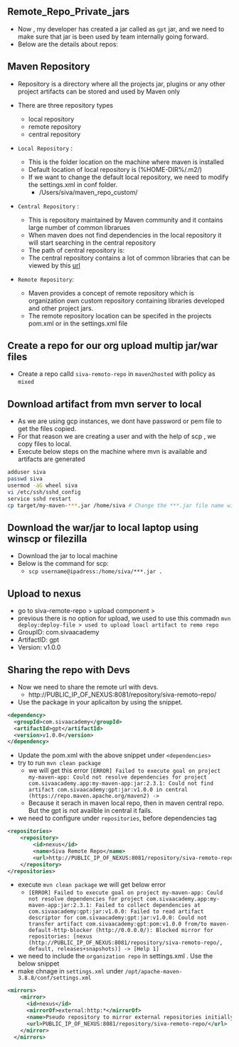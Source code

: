 ## Remote_Repo_Private_jars
* Now , my developer has created a jar called as `gpt` jar, and we need to make sure that jar is been used by team internally going forward. 
* Below are the details about repos:


## Maven Repository
* Repository is a directory where all the projects jar, plugins or any other project artifacts can be stored and used by Maven only
* There are three repository types
    * local repository
    * remote repository
    * central repository

* `Local Repository` :
    * This is the folder location on the machine where maven is installed
    * Default location of local repository is (%HOME-DIR%/.m2/)
    * If we want to change the default local repository, we need to modify the settings.xml in conf folder.
        * <localRepository>/Users/siva/maven_repo_custom/</localRepository>
* `Central Repository` :
    * This is repository maintained by Maven community and it contains large number of common librarues
    * When maven does not find dependencies in the local repository it will start searching in the central repository
    * The path of central repository is: 
    * The central repository contains a lot of common libraries that can be viewed by this [url](http://search.maven.org/)

* `Remote Repository`: 
    * Maven provides a concept of remote repository which is organization own custom repository containing libraries developed and other project jars. 
    * The remote repository location can be specifed in the projects pom.xml or in the settings.xml file

## Create a repo for our org upload multip jar/war files
* Create a repo calld `siva-remoto-repo` in `maven2hosted` with policy as `mixed`


## Download artifact from mvn server to local
* As we are using gcp instances, we dont have password or pem file to get the files copied. 
* For that reason we are creating a user and with the help of scp , we copy files to local.
* Execute below steps on the machine where mvn is available and artifacts are generated
```bash
adduser siva
passwd siva
usermod -aG wheel siva
vi /etc/ssh/sshd_config
service sshd restart
cp target/my-maven-***.jar /home/siva # Change the ***.jar file name with yours
```

## Download the war/jar to local laptop using winscp or filezilla   
* Download the jar to local machine
* Below is the command for scp:
    * `scp username@ipadress:/home/siva/***.jar .`

## Upload to nexus 
* go to siva-remote-repo > upload component > 
* previous there is no option for upload, we used to use this commadn `mvn deploy:deploy-file > used to upload loacl artifact to remo repo`
* GroupID: com.sivaacademy
* ArtifactID: gpt
* Version: v1.0.0

## Sharing the repo with Devs
* Now we need to share the remote url with devs.
    * http://PUBLIC_IP_OF_NEXUS:8081/repository/siva-remoto-repo/
* Use the package in your aplicaiton by using the snippet.
```xml
<dependency>
  <groupId>com.sivaacademy</groupId>
  <artifactId>gpt</artifactId>
  <version>v1.0.0</version>
</dependency>
```
* Update the pom.xml with the above snippet under `<dependencies>` 
* try to run `mvn clean package`
    * we will get this error `[ERROR] Failed to execute goal on project my-maven-app: Could not resolve dependencies for project com.sivaacademy.app:my-maven-app:jar:2.3.1: Could not find artifact com.sivaacademy:gpt:jar:v1.0.0 in central (https://repo.maven.apache.org/maven2) ->`
    * Because it serach in maven local repo, then in maven central repo. But the gpt is not availble in central it fails. 
* we need to configure under `repositories`, before dependencies tag
```xml
<repositories>
    <repository>
        <id>nexus</id>
        <name>Siva Remote Repo</name>
        <url>http://PUBLIC_IP_OF_NEXUS:8081/repository/siva-remoto-repo/</url>
    </repository>
</repositories>
```
* execute `mvn clean package` we will get below error
    * `[ERROR] Failed to execute goal on project my-maven-app: Could not resolve dependencies for project com.sivaacademy.app:my-maven-app:jar:2.3.1: Failed to collect dependencies at com.sivaacademy:gpt:jar:v1.0.0: Failed to read artifact descriptor for com.sivaacademy:gpt:jar:v1.0.0: Could not transfer artifact com.sivaacademy:gpt:pom:v1.0.0 from/to maven-default-http-blocker (http://0.0.0.0/): Blocked mirror for repositories: [nexus (http://PUBLIC_IP_OF_NEXUS:8081/repository/siva-remoto-repo/, default, releases+snapshots)] -> [Help 1]`
* we need to include the `organization repo` in settings.xml . Use the below snippet
* make chnage in `settings.xml` under `/opt/apache-maven-3.8.8/conf/settings.xml`
```xml
<mirrors>
    <mirror>
      <id>nexus</id>
      <mirrorOf>external:http:*</mirrorOf>
      <name>Pseudo repository to mirror external repositories initially using HTTP.</name>
      <url>PUBLIC_IP_OF_NEXUS:8081/repository/siva-remoto-repo/</url>
    </mirror>
  </mirrors>
```
